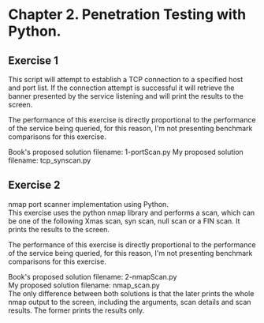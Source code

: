 # Chapter 2. Penetration Testing with Python.

## Exercise 1  
This script will attempt to establish a TCP connection to a specified host
and port list. If the connection attempt is successful it will retrieve the
banner presented by the service listening and will print the results to the
screen.

The performance of this exercise is directly proportional to the performance
of the service being queried, for this reason, I'm not presenting benchmark
comparisons for this exercise.

Book's proposed solution filename: 1-portScan.py
My proposed solution filename: tcp_synscan.py

## Exercise 2
nmap port scanner implementation using Python.  
This exercise uses the python nmap library and performs a scan, which can be
one of the following Xmas scan, syn scan, null scan or a FIN scan.
It prints the results to the screen.

The performance of this exercise is directly proportional to the performance
of the service being queried, for this reason, I'm not presenting benchmark
comparisons for this exercise.

Book's proposed solution filename: 2-nmapScan.py  
My proposed solution filename: nmap_scan.py  
The only difference between both solutions is that the later prints the whole
nmap output to the screen, including the arguments, scan details and scan
results. The former prints the results only.
